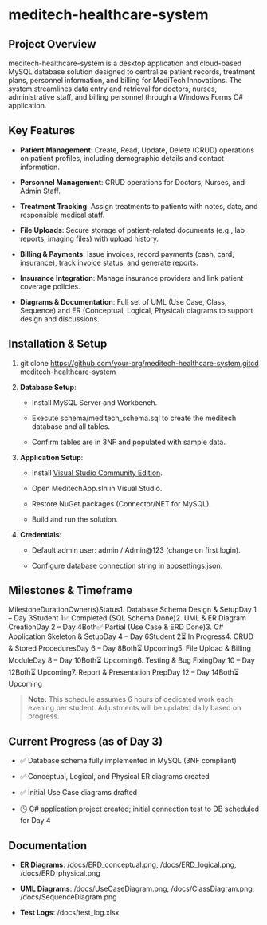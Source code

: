 meditech-healthcare-system
==========================

Project Overview
----------------

meditech-healthcare-system is a desktop application and cloud-based MySQL database solution designed to centralize patient records, treatment plans, personnel information, and billing for MediTech Innovations. The system streamlines data entry and retrieval for doctors, nurses, administrative staff, and billing personnel through a Windows Forms C# application.

Key Features
------------

*   **Patient Management**: Create, Read, Update, Delete (CRUD) operations on patient profiles, including demographic details and contact information.
    
*   **Personnel Management**: CRUD operations for Doctors, Nurses, and Admin Staff.
    
*   **Treatment Tracking**: Assign treatments to patients with notes, date, and responsible medical staff.
    
*   **File Uploads**: Secure storage of patient-related documents (e.g., lab reports, imaging files) with upload history.
    
*   **Billing & Payments**: Issue invoices, record payments (cash, card, insurance), track invoice status, and generate reports.
    
*   **Insurance Integration**: Manage insurance providers and link patient coverage policies.
    
*   **Diagrams & Documentation**: Full set of UML (Use Case, Class, Sequence) and ER (Conceptual, Logical, Physical) diagrams to support design and discussions.
    

Installation & Setup
--------------------

1.  git clone https://github.com/your-org/meditech-healthcare-system.gitcd meditech-healthcare-system
    
2.  **Database Setup**:
    
    *   Install MySQL Server and Workbench.
        
    *   Execute schema/meditech\_schema.sql to create the meditech database and all tables.
        
    *   Confirm tables are in 3NF and populated with sample data.
        
3.  **Application Setup**:
    
    *   Install [Visual Studio Community Edition](https://visualstudio.microsoft.com/).
        
    *   Open MeditechApp.sln in Visual Studio.
        
    *   Restore NuGet packages (Connector/NET for MySQL).
        
    *   Build and run the solution.
        
4.  **Credentials**:
    
    *   Default admin user: admin / Admin@123 (change on first login).
        
    *   Configure database connection string in appsettings.json.
        

Milestones & Timeframe
----------------------

MilestoneDurationOwner(s)Status1. Database Schema Design & SetupDay 1 – Day 3Student 1✅ Completed (SQL Schema Done)2. UML & ER Diagram CreationDay 2 – Day 4Both✅ Partial (Use Case & ERD Done)3. C# Application Skeleton & SetupDay 4 – Day 6Student 2⏳ In Progress4. CRUD & Stored ProceduresDay 6 – Day 8Both⏳ Upcoming5. File Upload & Billing ModuleDay 8 – Day 10Both⏳ Upcoming6. Testing & Bug FixingDay 10 – Day 12Both⏳ Upcoming7. Report & Presentation PrepDay 12 – Day 14Both⏳ Upcoming

> **Note:** This schedule assumes 6 hours of dedicated work each evening per student. Adjustments will be updated daily based on progress.

Current Progress (as of Day 3)
------------------------------

*   ✅ Database schema fully implemented in MySQL (3NF compliant)
    
*   ✅ Conceptual, Logical, and Physical ER diagrams created
    
*   ✅ Initial Use Case diagrams drafted
    
*   🕓 C# application project created; initial connection test to DB scheduled for Day 4
    


    

Documentation
-------------

*   **ER Diagrams**: /docs/ERD\_conceptual.png, /docs/ERD\_logical.png, /docs/ERD\_physical.png
    
*   **UML Diagrams**: /docs/UseCaseDiagram.png, /docs/ClassDiagram.png, /docs/SequenceDiagram.png
    
*   **Test Logs**: /docs/test\_log.xlsx
